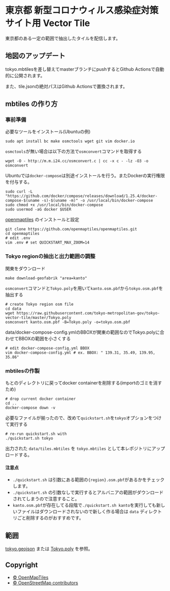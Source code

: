 # 東京都 新型コロナウィルス感染症対策サイト用 Vector Tile

東京都のある一定の範囲で抽出したタイルを配信します。

## 地図のアップデート

tokyo.mbtilesを差し替えてmasterブランチにpushするとGithub Actionsで自動的に公開されます。

また、tile.jsonの絶対パスはGithub Actionsで置換されます。

## mbtiles の作り方

### 事前準備

必要なツールをインストール(Ubuntuの例)

```
sudo apt install bc make osmctools wget git vim docker.io
```

`osmctools`が無い場合は以下の方法で`osmconvert`コマンドを取得する

```
wget -O - http://m.m.i24.cc/osmconvert.c | cc -x c - -lz -O3 -o osmconvert
```

Ubuntuでは`docker-compose`は別途インストールを行う。またDockerの実行権限を付与する。

```
sudo curl -L "https://github.com/docker/compose/releases/download/1.25.4/docker-compose-$(uname -s)-$(uname -m)" -o /usr/local/bin/docker-compose
sudo chmod +x /usr/local/bin/docker-compose
sudo usermod -aG docker $USER
```

[openmaptiles](https://github.com/openmaptiles/openmaptiles/blob/master/README.md) のインストールと設定

```
git clone https://github.com/openmaptiles/openmaptiles.git
cd openmaptiles
# edit .env
vim .env # set QUICKSTART_MAX_ZOOM=14
```

### Tokyo regionの抽出と出力範囲の調整

関東をダウンロード

```
make download-geofabrik "area=kanto"
```

`osmconvert`コマンドと`Tokyo.poly`を用いて`kanto.osm.pbf`から`tokyo.osm.pbf`を抽出する

```
# create Tokyo region osm file
cd data
wget https://raw.githubusercontent.com/tokyo-metropolitan-gov/tokyo-vector-tile/master/Tokyo.poly
osmconvert kanto.osm.pbf -B=Tokyo.poly -o=tokyo.osm.pbf
```

data/docker-compose-config.ymlのBBOXが関東の範囲なのでTokyo.polyに合わせてBBOXの範囲を小さくする

```
# edit docker-compose-config.yml BBOX
vim docker-compose-config.yml # ex. BBOX: " 139.31, 35.49, 139.95, 35.86"
```

### mbtilesの作製

もとのディレクトリに戻ってdocker containerを削除する(importのゴミを消すため)

```
# drop current docker container
cd ..
docker-compose down -v
```

必要なファイルが揃ったので、改めて`quickstart.sh`を`tokyo`オプションをつけて実行する

```
# re-run quickstart.sh with 
./quickstart.sh tokyo
```

出力された `data/tiles.mbtiles` を `tokyo.mbtiles` として本レポジトリにアップロードする。

#### 注意点

- `./quickstart.sh` は引数にある範囲の`{region}.osm.pbf`があるかをチェックします。
- `./quickstart.sh` の引数なしで実行するとアルバニアの範囲がダウンロードされてしまうので注意すること。
- `kanto.osm.pbf`が存在してる段階で`./quickstart.sh kanto`を実行しても新しいファイルはダウンロードされないので新しく作る場合は `data` ディレクトリごと削除するのがおすすめです。

## 範囲

[tokyo.geojson](tokyo.geojson) または [Tokyo.poly](Tokyo.poly) を参照。

## Copyright

- [© OpenMapTiles](https://www.openmaptiles.org/)
- [© OpenStreetMap contributors](https://www.openstreetmap.org/copyright)
